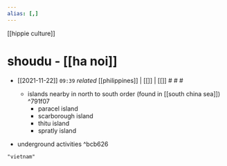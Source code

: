 ```yaml
---
alias: [,]
---
```

[[hippie culture]]

# shoudu - [[ha noi]]

- [[2021-11-22]]  `09:39` _related_ [[philippines]] | [[]] | [[]] # # #
	- islands nearby in north to south order (found in [[south china sea]]) ^791f07
		- paracel island
		- scarborough island
		- thitu island
		- spratly island

- underground activities ^bcb626

```query
"vietnam"
```